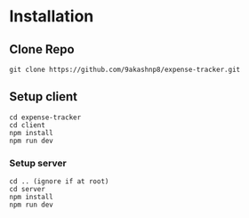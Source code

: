 # Installation

## Clone Repo
`git clone https://github.com/9akashnp8/expense-tracker.git`

## Setup client
```
cd expense-tracker
cd client
npm install
npm run dev
```

### Setup server
```
cd .. (ignore if at root)
cd server
npm install
npm run dev
```
